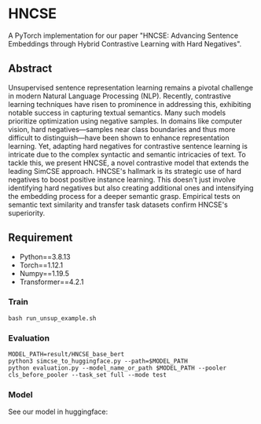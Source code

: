 # HNCSE
A PyTorch implementation for our paper "HNCSE: Advancing Sentence Embeddings through Hybrid Contrastive Learning with Hard Negatives".

## Abstract

Unsupervised sentence representation learning remains a pivotal challenge in modern Natural Language Processing (NLP). Recently, contrastive learning techniques have risen to prominence in addressing this, exhibiting notable success in capturing textual semantics. Many such models prioritize optimization using negative samples. In domains like computer vision, hard negatives—samples near class boundaries and thus more difficult to distinguish—have been shown to enhance representation learning. Yet, adapting hard negatives for contrastive sentence learning is intricate due to the complex syntactic and semantic intricacies of text. To tackle this, we present HNCSE, a novel contrastive model that extends the leading SimCSE approach. HNCSE's hallmark is its strategic use of hard negatives to boost positive instance learning. This doesn't just involve identifying hard negatives but also creating additional ones and intensifying the embedding process for a deeper semantic grasp. Empirical tests on semantic text similarity and transfer task datasets confirm HNCSE's superiority.

## Requirement

* Python==3.8.13
* Torch==1.12.1
* Numpy==1.19.5
* Transformer==4.2.1

### Train

```shell
bash run_unsup_example.sh
```

### Evaluation

```shell
MODEL_PATH=result/HNCSE_base_bert
python3 simcse_to_huggingface.py --path=$MODEL_PATH
python evaluation.py --model_name_or_path $MODEL_PATH --pooler cls_before_pooler --task_set full --mode test
```

### Model

See our model in huggingface:
